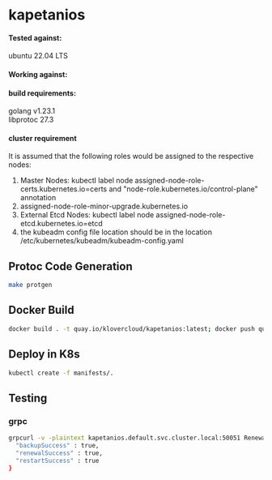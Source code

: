 # kapetanios

#### Tested against:
ubuntu 22.04 LTS
#### Working against:

#### build requirements:
golang v1.23.1 \
libprotoc 27.3

#### cluster requirement
It is assumed that the following roles would be assigned to the respective nodes:
1. Master Nodes: kubectl label node <node-name> assigned-node-role-certs.kubernetes.io=certs and "node-role.kubernetes.io/control-plane" annotation
2. assigned-node-role-minor-upgrade.kubernetes.io
3. External Etcd Nodes: kubectl label node <node-name> assigned-node-role-etcd.kubernetes.io=etcd
4. the kubeadm config file location should be in the location /etc/kubernetes/kubeadm/kubeadm-config.yaml

## Protoc Code Generation
```Bash
make protgen
```

## Docker Build
```Bash
docker build . -t quay.io/klovercloud/kapetanios:latest; docker push quay.io/klovercloud/kapetanios:latest; docker build . -t quay.io/klovercloud/certs-expiration:latest -f certs-expiration.Dockerfile; docker push quay.io/klovercloud/certs-expiration:latest; docker build . -t quay.io/klovercloud/certs-renewal:latest -f certs-renewal.Dockerfile; docker push quay.io/klovercloud/certs-renewal:latest; docker build . -t quay.io/klovercloud/etcd-migration:latest -f etcd-migration.Dockerfile; docker push quay.io/klovercloud/etcd-migration:latest; docker build . -t quay.io/klovercloud/etcd-restart:latest -f etcd-restart.Dockerfile; docker push quay.io/klovercloud/etcd-restart:latest; docker build . -t quay.io/klovercloud/minor-upgrade:latest -f minor-upgrade.Dockerfile; docker push quay.io/klovercloud/minor-upgrade:latest; docker build . -t quay.io/klovercloud/rollback:latest -f rollback.Dockerfile; docker push quay.io/klovercloud/rollback:latest;
```

## Deploy in K8s
```Bash
kubectl create -f manifests/.
```

## Testing
### grpc
```Bash
grpcurl -v -plaintext kapetanios.default.svc.cluster.local:50051 Renewal/StatusUpdate{
  "backupSuccess" : true,
  "renewalSuccess" : true,
  "restartSuccess" : true
}
```